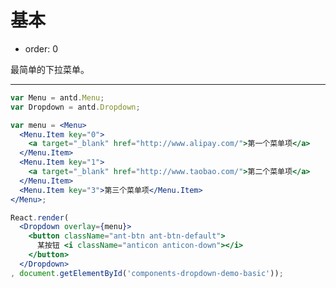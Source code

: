 # 基本

- order: 0

最简单的下拉菜单。

---

````jsx
var Menu = antd.Menu;
var Dropdown = antd.Dropdown;

var menu = <Menu>
  <Menu.Item key="0">
    <a target="_blank" href="http://www.alipay.com/">第一个菜单项</a>
  </Menu.Item>
  <Menu.Item key="1">
    <a target="_blank" href="http://www.taobao.com/">第二个菜单项</a>
  </Menu.Item>
  <Menu.Item key="3">第三个菜单项</Menu.Item>
</Menu>;

React.render(
  <Dropdown overlay={menu}>
    <button className="ant-btn ant-btn-default">
      某按钮 <i className="anticon anticon-down"></i>
    </button>
  </Dropdown>
, document.getElementById('components-dropdown-demo-basic'));
````

<style>
.code-box-demo .ant-btn {
  margin-right: 6px;
}
</style>
